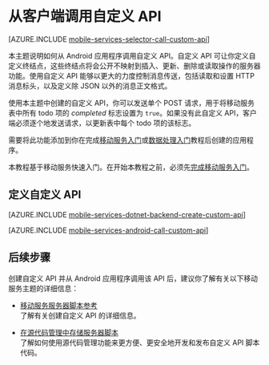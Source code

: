 <properties 
	writer="ricksal" 
	pageTitle="从 Android 客户端调用自定义 API | 移动开发人员中心" 
	description="了解如何定义自定义 API，然后从使用 Microsoft Azure 移动服务的 Android 应用程序调用它。" 
	services="mobile-services" 
	documentationCenter="android" 
	authors="RickSaling" 
	manager="dwrede" 
	editor=""/>

<tags 
	ms.service="mobile-services" 
	ms.date="02/16/2015" 
	wacn.date="06/26/2015"/>

# 从客户端调用自定义 API

[AZURE.INCLUDE [mobile-services-selector-call-custom-api](../includes/mobile-services-selector-call-custom-api.md)]

本主题说明如何从 Android 应用程序调用自定义 API。自定义 API 可让你定义自定义终结点，这些终结点将会公开不映射到插入、更新、删除或读取操作的服务器功能。使用自定义 API 能够以更大的力度控制消息传送，包括读取和设置 HTTP 消息标头，以及定义除 JSON 以外的消息正文格式。

使用本主题中创建的自定义 API，你可以发送单个 POST 请求，用于将移动服务表中所有 todo 项的 *completed* 标志设置为 `true`。如果没有此自定义 API，客户端必须逐个地发送请求，以更新表中每个 todo 项的该标志。

需要将此功能添加到你在完成[移动服务入门]或[数据处理入门]教程后创建的应用程序。

本教程基于移动服务快速入门。在开始本教程之前，必须先[完成移动服务入门]。

## <a name="define-custom-api"></a>定义自定义 API

[AZURE.INCLUDE [mobile-services-dotnet-backend-create-custom-api](../includes/mobile-services-dotnet-backend-create-custom-api.md)]

[AZURE.INCLUDE [mobile-services-android-call-custom-api](../includes/mobile-services-android-call-custom-api.md)]

## 后续步骤

创建自定义 API 并从 Android 应用程序调用该 API 后，建议你了解有关以下移动服务主题的详细信息：

* [移动服务服务器脚本参考]<br/>了解有关创建自定义 API 的详细信息。

* [在源代码管理中存储服务器脚本]<br/>了解如何使用源代码管理功能来更方便、更安全地开发和发布自定义 API 脚本代码。

<!-- Anchors. -->

[Define the custom API]: #define-custom-api
[Update the app to call the custom API]: #update-app
[Test the app]: #test-app
[Next Steps]: #next-steps

<!-- Images. -->

<!-- URLs. -->

[Mobile Services Android SDK]: http://go.microsoft.com/fwlink/p/?LinkID=280126
[移动服务服务器脚本参考]: /documentation/articles/mobile-services-how-to-use-server-scripts/
[My Apps dashboard]: http://go.microsoft.com/fwlink/?LinkId=262039
[完成移动服务入门]: mobile-services-dotnet-backend-android-get-started
[移动服务入门]: mobile-services-dotnet-backend-android-get-started
[数据处理入门]: mobile-services-dotnet-backend-android-get-started-data
[Get started with authentication]: mobile-services-dotnet-backend-android-get-started-users
[Get started with push notifications]: mobile-services-dotnet-backend-android-get-started-push

[在源代码管理中存储服务器脚本]: mobile-services-store-scripts-source-control

<!---HONumber=61-->